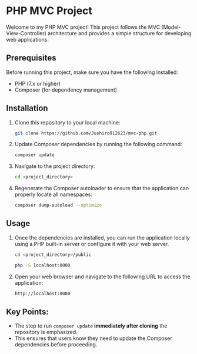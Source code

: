 # PHP MVC Project

Welcome to my PHP MVC project! This project follows the MVC (Model-View-Controller) architecture and provides a simple structure for developing web applications.

## Prerequisites

Before running this project, make sure you have the following installed:

- PHP (7.x or higher)
- Composer (for dependency management)

## Installation
1. Clone this repository to your local machine:
   ```bash
   git clone https://github.com/Jushiro012623/mvc-php.git
2. Update Composer dependencies by running the following command:
    ```bash
    composer update
3. Navigate to the project directory:
    ```bash
    cd <project_directory>
4. Regenerate the Composer autoloader to ensure that the application can properly locate all namespaces:

    ```bash
    composer dump-autoload --optimize
## Usage
1. Once the dependencies are installed, you can run the application locally using a PHP built-in server or configure it with your web server.
    ```bash
    cd <project_directory>/public

    php -S localhost:8000
    ```

2. Open your web browser and navigate to the following URL to access the application:
    ```bash
    http://localhost:8000 
    ```
## Key Points:
- The step to run `composer update` **immediately after cloning** the repository is emphasized.
- This ensures that users know they need to update the Composer dependencies before proceeding.

<!-- ## Additional information
### Database Migration Command
1. **Create a New Table**

    ```bash
    composer migrate    
    ```
    - The `composer migrate` command will run the migrations and create the necessary tables in the database

2. This `composer rollback` command is going to drop a table in the data base

    ```bash
    composer migrate    
    ```
    - The composer rollback command will revert the most recent migration, effectively dropping the table(s) in the database that were created by the last migration.

3. This `composer migrate:fresh` command is going to drop a table in the database `if exists` and then migrate the table

    ```bash
    composer migrate    
    ```
    - The composer migrate:fresh command will first drop all tables in the database (if they exist) and then re-run all migrations to recreate the tables from scratch.

### Explanation:
- The commands are clearly outlined with their purpose described before the code block.
- Each section includes a brief note on how and when to use each command (create, rollback, and refresh migrations).
- The commands are separated for better readability, and appropriate headings are used to structure the content.

This refined version helps users easily understand the migration commands and when to use them, making the section both informative and easy to navigate.
 -->


<!-- ## Contributing
We welcome contributions to this project! If you want to contribute, please follow these steps:

1. Fork the repository.
    ```bash
    Create a new branch (git checkout -b feature-name).

    Commit your changes (git commit -am 'Add new feature').

    Push the branch (git push origin feature-name).

    Create a new Pull Request. -->
